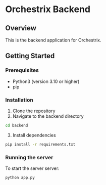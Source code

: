 # Orchestrix Backend

## Overview
This is the backend application for Orchestrix.

## Getting Started

### Prerequisites
- Python3 (version 3.10 or higher)
- pip

### Installation
1. Clone the repository
2. Navigate to the backend directory
```bash
cd backend
```
3. Install dependencies
```bash
pip install -r requirements.txt
```

### Running the server
To start the server server:
```bash
python app.py
```

